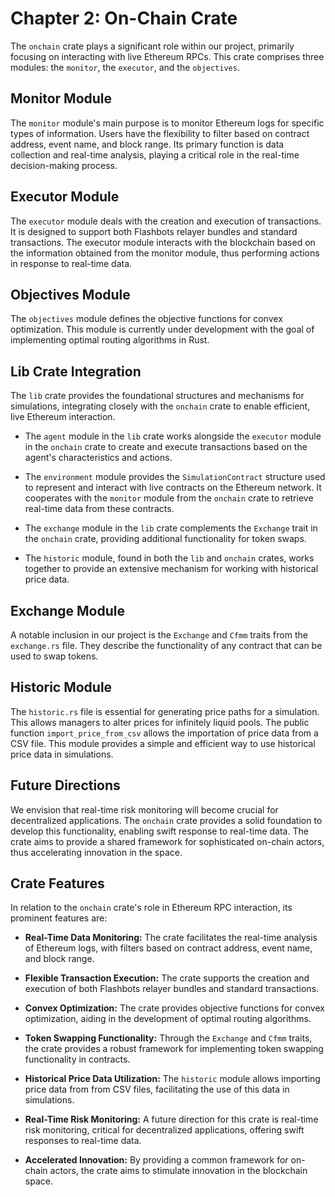 # Chapter 2: On-Chain Crate

The `onchain` crate plays a significant role within our project, primarily focusing on interacting with live Ethereum RPCs. This crate comprises three modules: the `monitor`, the `executor`, and the `objectives`.

## Monitor Module

The `monitor` module's main purpose is to monitor Ethereum logs for specific types of information. Users have the flexibility to filter based on contract address, event name, and block range. Its primary function is data collection and real-time analysis, playing a critical role in the real-time decision-making process.

## Executor Module

The `executor` module deals with the creation and execution of transactions. It is designed to support both Flashbots relayer bundles and standard transactions. The executor module interacts with the blockchain based on the information obtained from the monitor module, thus performing actions in response to real-time data.

## Objectives Module

The `objectives` module defines the objective functions for convex optimization. This module is currently under development with the goal of implementing optimal routing algorithms in Rust.

## Lib Crate Integration

The `lib` crate provides the foundational structures and mechanisms for simulations, integrating closely with the `onchain` crate to enable efficient, live Ethereum interaction.

* The `agent` module in the `lib` crate works alongside the `executor` module in the `onchain` crate to create and execute transactions based on the agent's characteristics and actions.
  
* The `environment` module provides the `SimulationContract` structure used to represent and interact with live contracts on the Ethereum network. It cooperates with the `monitor` module from the `onchain` crate to retrieve real-time data from these contracts.
  
* The `exchange` module in the `lib` crate complements the `Exchange` trait in the `onchain` crate, providing additional functionality for token swaps.
  
* The `historic` module, found in both the `lib` and `onchain` crates, works together to provide an extensive mechanism for working with historical price data.

## Exchange Module

A notable inclusion in our project is the `Exchange` and `Cfmm` traits from the `exchange.rs` file. They describe the functionality of any contract that can be used to swap tokens.

## Historic Module

The `historic.rs` file is essential for generating price paths for a simulation. This allows managers to alter prices for infinitely liquid pools. The public function `import_price_from_csv` allows the importation of price data from a CSV file. This module provides a simple and efficient way to use historical price data in simulations.

## Future Directions

We envision that real-time risk monitoring will become crucial for decentralized applications. The `onchain` crate provides a solid foundation to develop this functionality, enabling swift response to real-time data. The crate aims to provide a shared framework for sophisticated on-chain actors, thus accelerating innovation in the space.

## Crate Features

In relation to the `onchain` crate's role in Ethereum RPC interaction, its prominent features are:

* **Real-Time Data Monitoring:** The crate facilitates the real-time analysis of Ethereum logs, with filters based on contract address, event name, and block range.

* **Flexible Transaction Execution:** The crate supports the creation and execution of both Flashbots relayer bundles and standard transactions.

* **Convex Optimization:** The crate provides objective functions for convex optimization, aiding in the development of optimal routing algorithms.

* **Token Swapping Functionality:** Through the `Exchange` and `Cfmm` traits, the crate provides a robust framework for implementing token swapping functionality in contracts.

* **Historical Price Data Utilization:** The `historic` module allows importing price data from from CSV files, facilitating the use of this data in simulations.

* **Real-Time Risk Monitoring:** A future direction for this crate is real-time risk monitoring, critical for decentralized applications, offering swift responses to real-time data.

* **Accelerated Innovation:** By providing a common framework for on-chain actors, the crate aims to stimulate innovation in the blockchain space.
